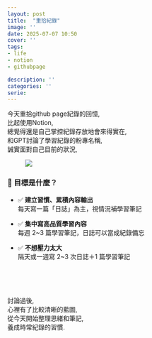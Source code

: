 ```yaml
---
layout: post
title:  "重拾紀錄"
image: ''
date: 2025-07-07 10:50
cover: ''
tags:
- life
- notion
- githubpage

description: ''
categories: ''
serie: 
---
```



今天重拾github page紀錄的回憶,  
比起使用Notion,  
總覺得還是自己掌控紀錄存放地會來得實在,  
和GPT討論了學習紀錄的粉專名稱,  
誠實面對自己目前的狀況,  

<figure class="foto-legenda">
  <img src="{{"/assets/img/maruIMG/2025/070701.png"}}">
</figure>

### 🧭 目標是什麼？

- ✅ **建立習慣、累積內容輸出**  
  每天寫一篇「日誌」為主，視情況補學習筆記

- ✅ **集中寫高品質學習內容**  
  每週 2~3 篇學習筆記，日誌可以當成紀錄備忘

- ✅ **不想壓力太大**  
  隔天或一週寫 2~3 次日誌＋1 篇學習筆記

<br>
<br>
<br>

討論過後,   
心裡有了比較清晰的藍圖,   
從今天開始整理思緒和筆記,  
養成時常紀錄的習慣.
